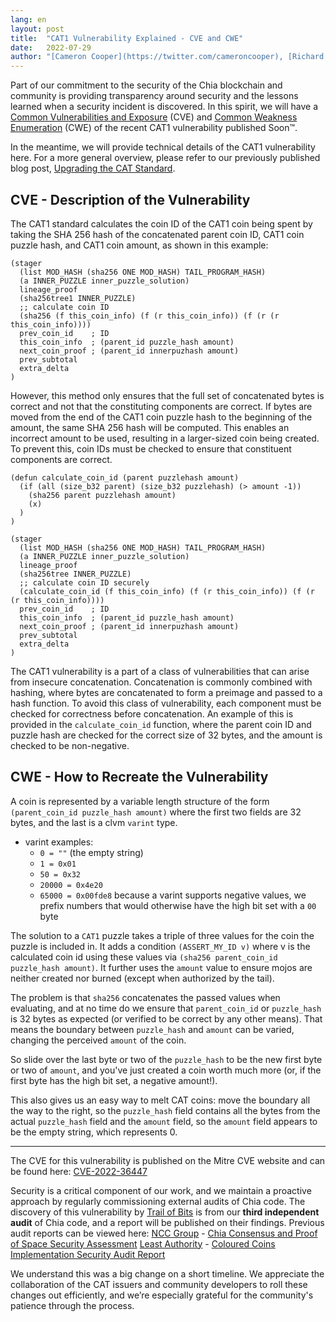 ```yaml
---
lang: en
layout: post
title:  "CAT1 Vulnerability Explained - CVE and CWE"
date:   2022-07-29
author: "[Cameron Cooper](https://twitter.com/cameroncooper), [Richard Kiss](https://github.com/richardkiss), and [Chia Team](https://www.chia.net/team/)"
---
```


Part of our commitment to the security of the Chia blockchain and community is providing transparency around security and the lessons learned when a security incident is discovered. In this spirit, we will have a [Common Vulnerabilities and Exposure](https://cve.mitre.org/) (CVE) and [Common Weakness Enumeration](https://cwe.mitre.org/) (CWE) of the recent CAT1 vulnerability published Soon™.

In the meantime, we will provide technical details of the CAT1 vulnerability here. For a more general overview, please refer to our previously published blog post, [Upgrading the CAT Standard](/2022/07/25/upgrading-the-cat-standard.en.html).

## CVE - Description of the Vulnerability

The CAT1 standard calculates the coin ID of the CAT1 coin being spent by taking the SHA 256 hash of the concatenated parent coin ID, CAT1 coin puzzle hash, and CAT1 coin amount, as shown in this example:

```
(stager
  (list MOD_HASH (sha256 ONE MOD_HASH) TAIL_PROGRAM_HASH)
  (a INNER_PUZZLE inner_puzzle_solution)
  lineage_proof
  (sha256tree1 INNER_PUZZLE)
  ;; calculate coin ID
  (sha256 (f this_coin_info) (f (r this_coin_info)) (f (r (r this_coin_info))))
  prev_coin_id    ; ID
  this_coin_info  ; (parent_id puzzle_hash amount)
  next_coin_proof ; (parent_id innerpuzhash amount)
  prev_subtotal
  extra_delta
)
```

However, this method only ensures that the full set of concatenated bytes is correct and not that the constituting components are correct. If bytes are moved from the end of the CAT1 coin puzzle hash to the beginning of the amount, the same SHA 256 hash will be computed. This enables an incorrect amount to be used, resulting in a larger-sized coin being created. To prevent this, coin IDs must be checked to ensure that constituent components are correct.

```
(defun calculate_coin_id (parent puzzlehash amount)
  (if (all (size_b32 parent) (size_b32 puzzlehash) (> amount -1))
    (sha256 parent puzzlehash amount)
    (x)
  )
)

(stager
  (list MOD_HASH (sha256 ONE MOD_HASH) TAIL_PROGRAM_HASH)
  (a INNER_PUZZLE inner_puzzle_solution)
  lineage_proof
  (sha256tree INNER_PUZZLE)
  ;; calculate coin ID securely
  (calculate_coin_id (f this_coin_info) (f (r this_coin_info)) (f (r (r this_coin_info))))
  prev_coin_id    ; ID
  this_coin_info  ; (parent_id puzzle_hash amount)
  next_coin_proof ; (parent_id innerpuzhash amount)
  prev_subtotal
  extra_delta
)
```

The CAT1 vulnerability is a part of a class of vulnerabilities that can arise from insecure concatenation. Concatenation is commonly combined with hashing, where bytes are concatenated to form a preimage and passed to a hash function. To avoid this class of vulnerability, each component must be checked for correctness before concatenation. An example of this is provided in the `calculate_coin_id` function, where the parent coin ID and puzzle hash are checked for the correct size of 32 bytes, and the amount is checked to be non-negative. 

## CWE - How to Recreate the Vulnerability

A coin is represented by a variable length structure of the form `(parent_coin_id puzzle_hash amount)` where the first two fields are 32 bytes, and the last is a clvm `varint` type.  

- varint examples:  
    - `0 = ""` (the empty string)  
    - `1 = 0x01`  
    - `50 = 0x32`  
    - `20000 = 0x4e20`  
    - `65000 = 0x00fde8` because a varint supports negative values, we prefix numbers that would otherwise have the high bit set with a `00` byte  

The solution to a `CAT1` puzzle takes a triple of three values for the coin the puzzle is included  in. It adds a condition `(ASSERT_MY_ID v)` where v is the calculated coin id using these values via `(sha256 parent_coin_id puzzle_hash amount)`. It further uses the `amount` value to ensure mojos are neither created nor burned (except when authorized by the tail).  

The problem is that `sha256` concatenates the passed values when evaluating, and at no time do we ensure that `parent_coin_id` or `puzzle_hash` is 32 bytes as expected (or verified to be correct by any other means). That means the boundary between `puzzle_hash` and `amount` can be varied, changing the perceived `amount` of the coin.  

So slide over the last byte or two of the `puzzle_hash` to be the new first byte or two of `amount`, and you've just created a coin worth much more (or, if the first byte has the high bit set, a negative amount!).  

This also gives us an easy way to melt CAT coins: move the boundary all the way to the right, so the `puzzle_hash` field contains all the bytes from the actual `puzzle_hash` field and the `amount` field, so the `amount` field appears to be the empty string, which represents 0.  

---

The CVE for this vulnerability is published on the Mitre CVE website and can be found here: [CVE-2022-36447](https://cve.mitre.org/cgi-bin/cvename.cgi?name=CVE-2022-36447)

Security is a critical component of our work, and we maintain a proactive approach by regularly commissioning external audits of Chia code. The discovery of this vulnerability by [Trail of Bits](https://www.trailofbits.com/) is from our **third independent audit** of Chia code, and a report will be published on their findings. Previous audit reports can be viewed here:
[NCC Group](https://www.nccgroup.com/) - [Chia Consensus and Proof of Space Security Assessment](/assets/reports/ncc-group-consensus-pos.pdf)
[Least Authority](https://leastauthority.com/) - [Coloured Coins Implementation Security Audit Report](/assets/reports/least-authority-coloured-coins-audit.pdf)

We understand this was a big change on a short timeline. We appreciate the collaboration of the CAT issuers and community developers to roll these changes out efficiently, and we’re especially grateful for the community's patience through the process.